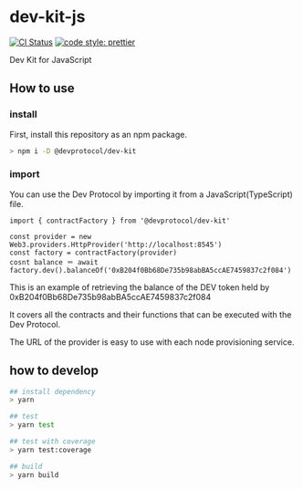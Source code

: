 # dev-kit-js

[![CI Status](https://github.com/dev-protocol/dev-kit-js/workflows/Node/badge.svg)](https://github.com/dev-protocol/dev-kit-js/actions)
[![code style: prettier](https://img.shields.io/badge/code_style-prettier-ff69b4.svg)](https://github.com/prettier/prettier)

Dev Kit for JavaScript

## How to use

### install

First, install this repository as an npm package.

```bash
> npm i -D @devprotocol/dev-kit
```

### import

You can use the Dev Protocol by importing it from a JavaScript(TypeScript) file.

```
import { contractFactory } from '@devprotocol/dev-kit'

const provider = new Web3.providers.HttpProvider('http://localhost:8545')
const factory = contractFactory(provider)
cosnt balance ＝ await factory.dev().balanceOf('0xB204f0Bb68De735b98abBA5ccAE7459837c2f084')

```

This is an example of retrieving the balance of the DEV token held by 0xB204f0Bb68De735b98abBA5ccAE7459837c2f084

It covers all the contracts and their functions that can be executed with the Dev Protocol.

The URL of the provider is easy to use with each node provisioning service.


## how to develop

```bash
## install dependency
> yarn

## test
> yarn test

## test with coverage
> yarn test:coverage

## build
> yarn build
```
